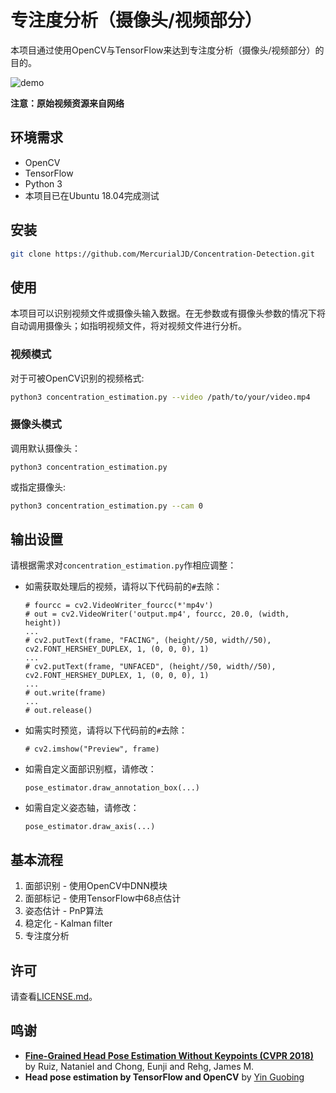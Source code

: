 # 专注度分析（摄像头/视频部分）

本项目通过使用OpenCV与TensorFlow来达到专注度分析（摄像头/视频部分）的目的。

![demo](https://github.com/MercurialJD/Concentration-Detection/raw/master/img/output.gif)

**注意：原始视频资源来自网络**

## 环境需求

- OpenCV
- TensorFlow
- Python 3
- 本项目已在Ubuntu 18.04完成测试

## 安装

```bash
git clone https://github.com/MercurialJD/Concentration-Detection.git
```

## 使用

本项目可以识别视频文件或摄像头输入数据。在无参数或有摄像头参数的情况下将自动调用摄像头；如指明视频文件，将对视频文件进行分析。

### 视频模式

对于可被OpenCV识别的视频格式:

```bash
python3 concentration_estimation.py --video /path/to/your/video.mp4
```

### 摄像头模式

调用默认摄像头：

```
python3 concentration_estimation.py
```

或指定摄像头:

```bash
python3 concentration_estimation.py --cam 0
```

## 输出设置

请根据需求对`concentration_estimation.py`作相应调整：

- 如需获取处理后的视频，请将以下代码前的`#`去除：

  ```
  # fourcc = cv2.VideoWriter_fourcc(*'mp4v')
  # out = cv2.VideoWriter('output.mp4', fourcc, 20.0, (width, height))
  ...
  # cv2.putText(frame, "FACING", (height//50, width//50), cv2.FONT_HERSHEY_DUPLEX, 1, (0, 0, 0), 1)
  ...
  # cv2.putText(frame, "UNFACED", (height//50, width//50), cv2.FONT_HERSHEY_DUPLEX, 1, (0, 0, 0), 1)
  ...
  # out.write(frame)
  ...
  # out.release()
  ```

- 如需实时预览，请将以下代码前的`#`去除：

  ```
  # cv2.imshow("Preview", frame)
  ```

- 如需自定义面部识别框，请修改：

  ```
  pose_estimator.draw_annotation_box(...)
  ```

- 如需自定义姿态轴，请修改：

  ```
  pose_estimator.draw_axis(...)
  ```

## 基本流程

1. 面部识别 - 使用OpenCV中DNN模块
2. 面部标记 - 使用TensorFlow中68点估计
3. 姿态估计 - PnP算法
4. 稳定化 - Kalman filter
5. 专注度分析

## 许可

请查看[LICENSE.md](https://github.com/MercurialJD/Concentration-Detection/blob/master/LICENSE)。

## 鸣谢

- [**Fine-Grained Head Pose Estimation Without Keypoints (CVPR 2018)**](https://arxiv.org/abs/1710.00925) by Ruiz, Nataniel and Chong, Eunji and Rehg, James M.
- **Head pose estimation by TensorFlow and OpenCV** by [Yin Guobing](https://yinguobing.com/)
